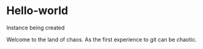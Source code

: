# Hello-world
Instance being created

Welcome to the land of chaos.
As the first experience to git can be chaotic.
